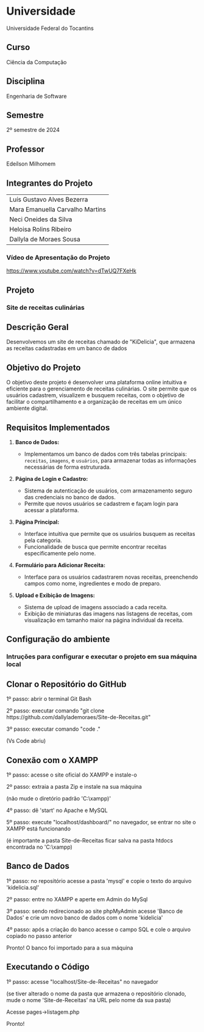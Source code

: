 # Universidade
Universidade Federal do Tocantins
## Curso
Ciência da Computação
## Disciplina
Engenharia de Software
## Semestre
2º semestre de 2024
## Professor
Edeílson Milhomem
<h2>Integrantes do Projeto</h2>
<table>
  <tr>
    <td>Luís Gustavo Alves Bezerra</td>
  </tr>
  <tr>
    <td>Mara Emanuella Carvalho Martins</td>
  </tr>
  <tr>
    <td>Neci Oneides da Silva</td>
  </tr>
  <tr>
    <td>Heloisa Rolins Ribeiro</td>
  </tr>
  <tr>
    <td>Dallyla de Moraes Sousa</td>
  </tr>
</table>

### Vídeo de Apresentação do Projeto
https://www.youtube.com/watch?v=dTwUQ7FXeHk

## Projeto
### Site de receitas culinárias
## Descrição Geral
Desenvolvemos um site de receitas chamado de "KiDelicia", que armazena as receitas cadastradas em um banco de dados
## Objetivo do Projeto
O objetivo deste projeto é desenvolver uma plataforma online intuitiva e eficiente para o gerenciamento de receitas culinárias. O site permite que os usuários cadastrem, visualizem e busquem receitas, com o objetivo de facilitar o compartilhamento e a organização de receitas em um único ambiente digital.
## Requisitos Implementados

1. **Banco de Dados:**
   - Implementamos um banco de dados com três tabelas principais: `receitas`, `imagens`, e `usuários`, para armazenar todas as informações necessárias de forma estruturada.

2. **Página de Login e Cadastro:**
   - Sistema de autenticação de usuários, com armazenamento seguro das credenciais no banco de dados.
   - Permite que novos usuários se cadastrem e façam login para acessar a plataforma.

3. **Página Principal:**
   - Interface intuitiva que permite que os usuários busquem as receitas pela categoria.
   - Funcionalidade de busca que permite encontrar receitas especificamente pelo nome.

4. **Formulário para Adicionar Receita:**
   - Interface para os usuários cadastrarem novas receitas, preenchendo campos como nome, ingredientes e modo de preparo.

5. **Upload e Exibição de Imagens:**
   - Sistema de upload de imagens associado a cada receita.
   - Exibição de miniaturas das imagens nas listagens de receitas, com visualização em tamanho maior na página individual da receita.                    
<h2>Configuração do ambiente</h2>
<h3>Intruções para configurar e executar o projeto em sua máquina local</h3>

<h2>Clonar o Repositório do GitHub </h2>
<p>1º passo: abrir o terminal Git Bash</p>
<p>2º passo: executar comando "git clone https://github.com/dallylademoraes/Site-de-Receitas.git" </p>
<p>3º passo: executar comando "code ."</p>
<p>(Vs Code abriu)</p>

<h2>Conexão com o XAMPP</h2>
<p>1º passo: acesse o site oficial do XAMPP e instale-o</p>
<p>2º passo: extraia a pasta Zip e instale na sua máquina</p>
<p>(não mude o diretório padrão 'C:\xampp)'</p>
<p>4º passo: dê 'start' no Apache e MySQL</p>
<p>5º passo: execute "localhost/dashboard/" no navegador, se entrar no site o XAMPP está funcionando</p>
<p>(é importante a pasta Site-de-Receitas ficar salva na pasta htdocs encontrada no 'C:\xampp)</p>

<h2>Banco de Dados</h2>
<p>1º passo: no repositório acesse a pasta 'mysql' e copie o texto do arquivo 'kidelicia.sql'</p>
<p>2º passo: entre no XAMPP e aperte em Admin do MySql</p>
<p>3º passo: sendo redirecionado ao site phpMyAdmin acesse 'Banco de Dados' e crie um novo banco de dados com o nome 'kidelicia'</p>
<p>4º passo: após a criação do banco acesse o campo SQL e cole o arquivo copiado no passo anterior</p>
<p>Pronto! O banco foi importado para a sua máquina</p>

<h2>Executando o Código</h2>
<p>1º passo: acesse "localhost/Site-de-Receitas" no navegador</p>
<p>(se tiver alterado o nome da pasta que armazena o repositório clonado, mude o nome 'Site-de-Receitas' na URL pelo nome da sua pasta)</p>
<p>Acesse pages->listagem.php</p>
<p>Pronto!</p>

#
#
